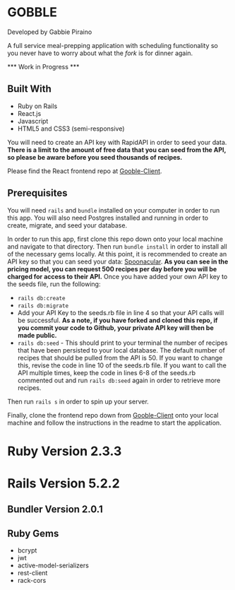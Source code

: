# GOBBLE
Developed by Gabbie Piraino

A full service meal-prepping application with scheduling functionality so you never have to worry about what the <i>fork</i> is for dinner again.

*** Work in Progress ***

## Built With

* Ruby on Rails
* React.js
* Javascript
* HTML5 and CSS3 (semi-responsive)

You will need to create an API key with RapidAPI in order to seed your data. **There is a limit to the amount of free data that you can seed from the API, so please be aware before you seed thousands of recipes.**

Please find the React frontend repo at [Gooble-Client](https://github.com/pirainogi/gobble-client).

## Prerequisites

You will need `rails` and `bundle` installed on your computer in order to run this app. You will also need Postgres installed and running in order to create, migrate, and seed your database.

In order to run this app, first clone this repo down onto your local machine and navigate to that directory. Then run `bundle install` in order to install all of the necessary gems locally. At this point, it is recommended to create an API key so that you can seed your data: [Spoonacular](https://rapidapi.com/spoonacular/api/recipe-food-nutrition). **As you can see in the pricing model, you can request 500 recipes per day before you will be charged for access to their API.** Once you have added your own API key to the seeds file, run the following:

* `rails db:create`
* `rails db:migrate`
* Add your API Key to the seeds.rb file in line 4 so that your API calls will be successful. **As a note, if you have forked and cloned this repo, if you commit your code to Github, your private API key will then be made public.** 
* `rails db:seed` - This should print to your terminal the number of recipes that have been persisted to your local database. The default number of recipes that should be pulled from the API is 50. If you want to change this, revise the code in line 10 of the seeds.rb file. If you want to call the API multiple times, keep the code in lines 6-8 of the seeds.rb commented out and run `rails db:seed` again in order to retrieve more recipes. 

Then run `rails s` in order to spin up your server.

Finally, clone the frontend repo down from [Gooble-Client](https://github.com/pirainogi/gobble-client) onto your local machine and follow the instructions in the readme to start the application.


# Ruby Version 2.3.3
# Rails Version 5.2.2
## Bundler Version 2.0.1

## Ruby Gems
* bcrypt
* jwt
* active-model-serializers
* rest-client
* rack-cors
